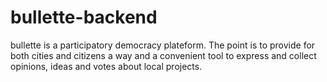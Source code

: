 # bullette-backend
bullette is a participatory democracy plateform. The point is to provide for both cities and citizens a way and a convenient tool to express and collect opinions, ideas and votes about local projects.

